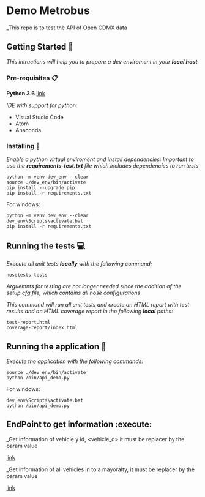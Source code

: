 # Demo Metrobus

_This repo is to test the API of Open CDMX data

## Getting Started :rocket:

_This intructions will help you to prepare a dev enviroment in your **local host**._

### Pre-requisites :clipboard:

**Python 3.6** [link](https://www.python.org/downloads/)

_IDE with support for python:_

* Visual Studio Code
* Atom
* Anaconda

### Installing :wrench:

_Enable a python virtual enviroment and install dependencies:_
_Important to use the **requirements-test.txt** file which includes dependencies to run tests_
```shellscript
python -m venv dev_env --clear
source ./dev_env/bin/activate
pip install --upgrade pip
pip install -r requirements.txt
```
For windows:
```shellscript
python -m venv dev_env --clear
dev_env\Scripts\activate.bat
pip install -r requirements.txt
```

## Running the tests :computer:

_Execute all unit tests **locally** with the following command:_

```shellscript
nosetests tests
```
_Arguemnts for testing are not longer needed since the addition of the setup.cfg file, which contains all nose configurations_

_This command will run all unit tests and create an HTML report with test results and an HTML coverage report in the following **local** paths:_

```shellscript
test-report.html
coverage-report/index.html
```

## Running the application :runner:

_Execute the application with the following commands:_

```shellscript
source ./dev_env/bin/activate
python /bin/api_demo.py
```
For windows:
```shellscript
dev_env\Scripts\activate.bat
python /bin/api_demo.py
```

## EndPoint to get information :execute:

_Get information of vehicle y id, <vehicle_d> it must be replacer by the param value

[link](localhost:5000/findMetrobus/vehicleId/<vehicle_id>)


_Get information of all vehicles in to a mayoralty, <alcaldia> it must be replacer by the param value

[link](localhost:5000//findMetrobusByAlcaldia/alcaldia/<alcaldia>)
